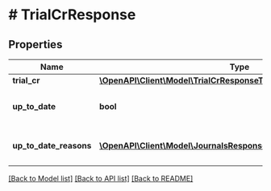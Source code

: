 # # TrialCrResponse

## Properties

Name | Type | Description | Notes
------------ | ------------- | ------------- | -------------
**trial_cr** | [**\OpenAPI\Client\Model\TrialCrResponseTrialCr**](TrialCrResponseTrialCr.md) |  |
**up_to_date** | **bool** | 集計結果が最新かどうか |
**up_to_date_reasons** | [**\OpenAPI\Client\Model\JournalsResponseJournalsUpToDateReasons[]**](JournalsResponseJournalsUpToDateReasons.md) | 集計が最新でない場合の要因情報 | [optional]

[[Back to Model list]](../../README.md#models) [[Back to API list]](../../README.md#endpoints) [[Back to README]](../../README.md)
